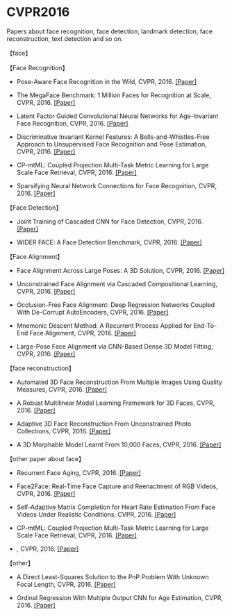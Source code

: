# CVPR2016
Papers about face recognition, face detection, landmark detection, face reconstruction, text detection and so on.

【face】

【Face Recognition】
<ul>
<li>
Pose-Aware Face Recognition in the Wild, CVPR, 2016. <a href="http://www.cv-foundation.org/openaccess/content_cvpr_2016/papers/Masi_Pose-Aware_Face_Recognition_CVPR_2016_paper.pdf">[Paper]</a></li>
</ul></li>

<ul>
<li>
The MegaFace Benchmark: 1 Million Faces for Recognition at Scale, CVPR, 2016. <a href="http://www.cv-foundation.org/openaccess/content_cvpr_2016/papers/Kemelmacher-Shlizerman_The_MegaFace_Benchmark_CVPR_2016_paper.pdf">[Paper]</a></li>
</ul></li>

<ul>
<li>
Latent Factor Guided Convolutional Neural Networks for Age-Invariant Face Recognition, CVPR, 2016. <a href="http://www.cv-foundation.org/openaccess/content_cvpr_2016/papers/Wen_Latent_Factor_Guided_CVPR_2016_paper.pdf">[Paper]</a></li>
</ul></li>

<ul>
<li>
Discriminative Invariant Kernel Features: A Bells-and-Whistles-Free Approach to Unsupervised Face Recognition and Pose Estimation, CVPR, 2016. <a href="http://www.cv-foundation.org/openaccess/content_cvpr_2016/papers/Pal_Discriminative_Invariant_Kernel_CVPR_2016_paper.pdf">[Paper]</a></li>
</ul></li>

<ul>
<li>
CP-mtML: Coupled Projection Multi-Task Metric Learning for Large Scale Face Retrieval, CVPR, 2016. <a href="http://www.cv-foundation.org/openaccess/content_cvpr_2016/papers/Bhattarai_CP-mtML_Coupled_Projection_CVPR_2016_paper.pdf">[Paper]</a></li>
</ul></li>

<ul>
<li>
Sparsifying Neural Network Connections for Face Recognition, CVPR, 2016. <a href="http://www.cv-foundation.org/openaccess/content_cvpr_2016/papers/Sun_Sparsifying_Neural_Network_CVPR_2016_paper.pdf">[Paper]</a></li>
</ul></li>

【Face Detection】
<ul>
<li>
Joint Training of Cascaded CNN for Face Detection, CVPR, 2016. <a href="http://www.cv-foundation.org/openaccess/content_cvpr_2016/papers/Qin_Joint_Training_of_CVPR_2016_paper.pdf">[Paper]</a></li>
</ul></li>

<ul>
<li>
WIDER FACE: A Face Detection Benchmark, CVPR, 2016. <a href="http://www.cv-foundation.org/openaccess/content_cvpr_2016/papers/Yang_WIDER_FACE_A_CVPR_2016_paper.pdf">[Paper]</a></li>
</ul></li>

【Face Alignment】
<ul>
<li>Face Alignment Across Large Poses: A 3D Solution, CVPR, 2016. <a href="http://www.cv-foundation.org/openaccess/content_cvpr_2016/papers/Zhu_Face_Alignment_Across_CVPR_2016_paper.pdf">[Paper]</a></li>
</ul></li>

<ul>
<li>Unconstrained Face Alignment via Cascaded Compositional Learning, CVPR, 2016. <a href="http://www.cv-foundation.org/openaccess/content_cvpr_2016/papers/Zhu_Unconstrained_Face_Alignment_CVPR_2016_paper.pdf">[Paper]</a></li>
</ul></li>

<ul>
<li>Occlusion-Free Face Alignment: Deep Regression Networks Coupled With De-Corrupt AutoEncoders, CVPR, 2016. <a href="http://www.cv-foundation.org/openaccess/content_cvpr_2016/papers/Zhang_Occlusion-Free_Face_Alignment_CVPR_2016_paper.pdf">[Paper]</a></li>
</ul></li>

<ul>
<li>Mnemonic Descent Method: A Recurrent Process Applied for End-To-End Face Alignment, CVPR, 2016. <a href="http://www.cv-foundation.org/openaccess/content_cvpr_2016/papers/Trigeorgis_Mnemonic_Descent_Method_CVPR_2016_paper.pdf">[Paper]</a></li>
</ul></li>

<ul>
<li>Large-Pose Face Alignment via CNN-Based Dense 3D Model Fitting, CVPR, 2016. <a href="http://www.cv-foundation.org/openaccess/content_cvpr_2016/papers/Jourabloo_Large-Pose_Face_Alignment_CVPR_2016_paper.pdf">[Paper]</a></li>
</ul></li>

【face reconstruction】
<ul>
<li>Automated 3D Face Reconstruction From Multiple Images Using Quality Measures, CVPR, 2016. <a href="http://www.cv-foundation.org/openaccess/content_cvpr_2016/papers/Piotraschke_Automated_3D_Face_CVPR_2016_paper.pdf">[Paper]</a></li>
</ul></li>

<ul>
<li>A Robust Multilinear Model Learning Framework for 3D Faces, CVPR, 2016. <a href="http://www.cv-foundation.org/openaccess/content_cvpr_2016/papers/Bolkart_A_Robust_Multilinear_CVPR_2016_paper.pdf">[Paper]</a></li>
</ul></li>

<ul>
<li>Adaptive 3D Face Reconstruction From Unconstrained Photo Collections, CVPR, 2016. <a href="http://www.cv-foundation.org/openaccess/content_cvpr_2016/papers/Roth_Adaptive_3D_Face_CVPR_2016_paper.pdf">[Paper]</a></li>
</ul></li>

<ul>
<li>A 3D Morphable Model Learnt From 10,000 Faces, CVPR, 2016. <a href="http://www.cv-foundation.org/openaccess/content_cvpr_2016/papers/Booth_A_3D_Morphable_CVPR_2016_paper.pdf">[Paper]</a></li>
</ul></li>

【other paper about face】
<ul>
<li>Recurrent Face Aging, CVPR, 2016. <a href="http://www.cv-foundation.org/openaccess/content_cvpr_2016/papers/Wang_Recurrent_Face_Aging_CVPR_2016_paper.pdf">[Paper]</a></li>
</ul></li>

<ul>
<li>Face2Face: Real-Time Face Capture and Reenactment of RGB Videos, CVPR, 2016. <a href="http://www.cv-foundation.org/openaccess/content_cvpr_2016/papers/Thies_Face2Face_Real-Time_Face_CVPR_2016_paper.pdf">[Paper]</a></li>
</ul></li>

<ul>
<li>Self-Adaptive Matrix Completion for Heart Rate Estimation From Face Videos Under Realistic Conditions, CVPR, 2016. <a href="http://www.cv-foundation.org/openaccess/content_cvpr_2016/papers/Tulyakov_Self-Adaptive_Matrix_Completion_CVPR_2016_paper.pdf">[Paper]</a></li>
</ul></li>

<ul>
<li>CP-mtML: Coupled Projection Multi-Task Metric Learning for Large Scale Face Retrieval, CVPR, 2016. <a href="http://www.cv-foundation.org/openaccess/content_cvpr_2016/papers/Bhattarai_CP-mtML_Coupled_Projection_CVPR_2016_paper.pdf">[Paper]</a></li>
</ul></li>

<ul>
<li>, CVPR, 2016. <a href="">[Paper]</a></li>
</ul></li>


【other】
<ul>
<li>A Direct Least-Squares Solution to the PnP Problem With Unknown Focal Length, CVPR, 2016. <a href="http://www.cv-foundation.org/openaccess/content_cvpr_2016/papers/Zheng_A_Direct_Least-Squares_CVPR_2016_paper.pdf">[Paper]</a></li>
</ul></li>

<ul>
<li>Ordinal Regression With Multiple Output CNN for Age Estimation, CVPR, 2016. <a href="http://www.cv-foundation.org/openaccess/content_cvpr_2016/papers/Niu_Ordinal_Regression_With_CVPR_2016_paper.pdf">[Paper]</a></li>
</ul></li>

